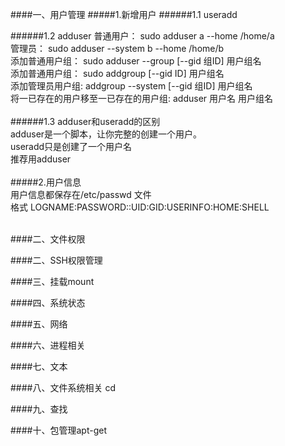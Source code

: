 ####一、用户管理
#####1.新增用户
######1.1 useradd

######1.2 adduser
普通用户： sudo adduser a --home /home/a <br/>
管理员：   sudo adduser --system b --home /home/b <br/>
添加普通用户组： sudo adduser --group [--gid 组ID] 用户组名 <br/>
添加普通用户组： sudo addgroup [--gid ID] 用户组名 <br/>
添加管理员用户组: addgroup --system [--gid 组ID] 用户组名 <br/>
将一已存在的用户移至一已存在的用户组: adduser 用户名 用户组名 <br/>
 <br/> 
######1.3 adduser和useradd的区别 <br/>
adduser是一个脚本，让你完整的创建一个用户。 <br/>
useradd只是创建了一个用户名<br/>
推荐用adduser <br/>
 <br/> 
#####2.用户信息 <br/>
用户信息都保存在/etc/passwd 文件 <br/>
格式  LOGNAME:PASSWORD::UID:GID:USERINFO:HOME:SHELL <br/>
 <br/> 

####二、文件权限




####二、SSH权限管理




####三、挂载mount

####四、系统状态

####五、网络

####六、进程相关

####七、文本

####八、文件系统相关 cd

####九、查找

####十、包管理apt-get


